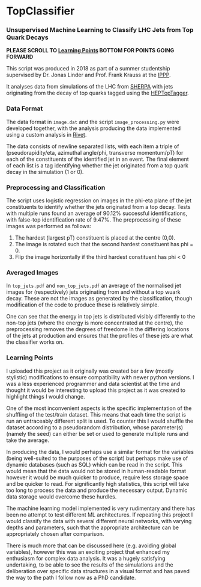 # TopClassifier
### Unsupervised Machine Learning to Classify LHC Jets from Top Quark Decays

**PLEASE SCROLL TO [Learning Points](https://github.com/Hitham2496/TopClassifier#learning-points) BOTTOM FOR POINTS GOING FORWARD**

This script was produced in 2018 as part of a summer studentship supervised by Dr. Jonas Linder and Prof. Frank Krauss at the [IPPP](https://www.ippp.dur.ac.uk/).

It analyses data from simulations of the LHC from [SHERPA](https://sherpa.hepforge.org/doc/SHERPA-MC-2.2.2.html) with jets originating from the decay of top quarks tagged using the [HEPTopTagger](https://www.ippp.dur.ac.uk/~mspannow/HEPTopTagger.html#repository).

### Data Format

The data format in `image.dat` and the script `image_processing.py` were developed together, with the analysis producing the data implemented using a custom analysis in [Rivet](https://rivet.hepforge.org/).

The data consists of newline separated lists, with each item a triple of (pseudorapidity/eta, azimuthal angle/phi, transverse momentum/pT) for each of the constituents of the identified jet in an event. The final element of each list is a tag identifying whether the jet originated from a top quark decay in the simulation (1 or 0).

### Preprocessing and Classification

The script uses logistic regression on images in the phi-eta plane of the jet constituents to identify whether the jets originated from a top decay. Tests with multiple runs found an average of 90.12% successful identifications, with false-top identification rate of 9.47%. The preprocessing of these images was performed as follows:

1. The hardest (largest pT) constituent is placed at the centre (0,0).
2. The image is rotated such that the second hardest constituent has phi = 0.
3. Flip the image horizontally if the third hardest constituent has phi < 0

### Averaged Images

In `top_jets.pdf` and `non_top_jets.pdf` an average of the normalised jet images for (respectively) jets originating from and without a top wuark decay. These are not the images as generated by the classification, though modification of the code to produce these is relatively simple.

One can see that the energy in top jets is distributed visibly differently to the non-top jets (where the energy is more concentrated at the centre), the preprocessing removes the degrees of freedome in the differing locations of the jets at production and ensures that the profiles of these jets are what the classifier works on.

### Learning Points

I uploaded this project as it originally was created bar a few (mostly stylistic) modifications to ensure compatibility with newer python versions. I was a less experienced programmer and data scientist at the time and thought it would be interesting to upload this project as it was created to highlight things I would change.

One of the most inconvenient aspects is the specific implementation of the shuffling of the test/train dataset. This means that each time the script is run an untraceably different split is used. To counter this I would shuffle the dataset according to a pseudorandom distribution, whose parameter(s) (namely the seed) can either be set or used to generate multiple runs and take the average.

In producing the data, I would perhaps use a similar format for the variables (being well-suited to the purposes of the script) but perhaps make use of dynamic databases (such as SQL) which can be read in the script. This would mean that the data would not be stored in human-readable format however it would be much quicker to produce, require less storage space and be quicker to read. For significantly high statistics, this script will take too long to process the data and produce the necessary output. Dynamic data storage would overcome these hurdles.

The machine learning model implemented is very rudimentary and there has been no attempt to test different ML architectures. If repeating this project I would classify the data with several different neural networks, with varying depths and parameters, such that the appropriate architecture can be appropriately chosen after comparison.

There is much more that can be discussed here (e.g. avoiding global variables), however this was an exciting project that enhanced my enthusiasm for complex data analysis. It was a hugely satisfying undertaking, to be able to see the results of the simulations and the deliberation over specific data structures in a visual format and has paved the way to the path I follow now as a PhD candidate.
